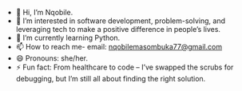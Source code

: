 - 👋 Hi, I’m Nqobile.
- 👀 I’m interested in software development, problem-solving, and leveraging tech to make a positive difference in people’s lives.
- 🌱 I’m currently learning Python.
- 📫 How to reach me- email: nqobilemasombuka77@gmail.com
- 😄 Pronouns: she/her.
- ⚡ Fun fact: From healthcare to code – I’ve swapped the scrubs for debugging, but I’m still all about finding the right solution.

<!---
n-qobile/n-qobile is a ✨ special ✨ repository because its `README.md` (this file) appears on your GitHub profile.
You can click the Preview link to take a look at your changes.
--->
